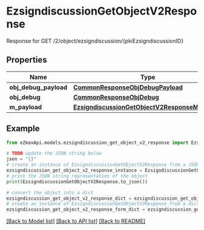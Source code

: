 # EzsigndiscussionGetObjectV2Response

Response for GET /2/object/ezsigndiscussion/{pkiEzsigndiscussionID}

## Properties

Name | Type | Description | Notes
------------ | ------------- | ------------- | -------------
**obj_debug_payload** | [**CommonResponseObjDebugPayload**](CommonResponseObjDebugPayload.md) |  | 
**obj_debug** | [**CommonResponseObjDebug**](CommonResponseObjDebug.md) |  | [optional] 
**m_payload** | [**EzsigndiscussionGetObjectV2ResponseMPayload**](EzsigndiscussionGetObjectV2ResponseMPayload.md) |  | 

## Example

```python
from eZmaxApi.models.ezsigndiscussion_get_object_v2_response import EzsigndiscussionGetObjectV2Response

# TODO update the JSON string below
json = "{}"
# create an instance of EzsigndiscussionGetObjectV2Response from a JSON string
ezsigndiscussion_get_object_v2_response_instance = EzsigndiscussionGetObjectV2Response.from_json(json)
# print the JSON string representation of the object
print(EzsigndiscussionGetObjectV2Response.to_json())

# convert the object into a dict
ezsigndiscussion_get_object_v2_response_dict = ezsigndiscussion_get_object_v2_response_instance.to_dict()
# create an instance of EzsigndiscussionGetObjectV2Response from a dict
ezsigndiscussion_get_object_v2_response_form_dict = ezsigndiscussion_get_object_v2_response.from_dict(ezsigndiscussion_get_object_v2_response_dict)
```
[[Back to Model list]](../README.md#documentation-for-models) [[Back to API list]](../README.md#documentation-for-api-endpoints) [[Back to README]](../README.md)



